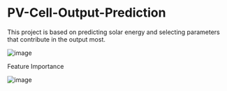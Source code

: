 # PV-Cell-Output-Prediction

This project is based on predicting solar energy and selecting parameters that
contribute in the output most. 


![image](https://github.com/amandeepsirohi/PV-Cell-Output-Prediction/assets/125798090/f91bc4cb-e4d0-44af-8020-089f05ee1069)

Feature Importance

![image](https://github.com/amandeepsirohi/PV-Cell-Output-Prediction/assets/125798090/61c503f2-e627-417c-9529-3eb5420cb6b9)


